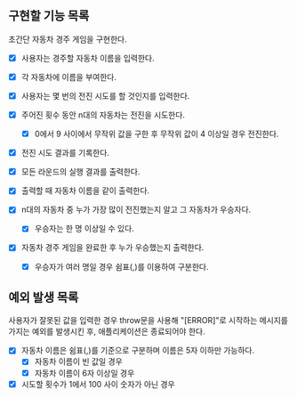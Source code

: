 ## 구현할 기능 목록

초간단 자동차 경주 게임을 구현한다.

- [x] 사용자는 경주할 자동차 이름을 입력한다.
- [x] 각 자동차에 이름을 부여한다.
- [x] 사용자는 몇 번의 전진 시도를 할 것인지를 입력한다.

- [x] 주어진 횟수 동안 n대의 자동차는 전진을 시도한다.
  - [x] 0에서 9 사이에서 무작위 값을 구한 후 무작위 값이 4 이상일 경우 전진한다.
- [x] 전진 시도 결과를 기록한다.

- [x] 모든 라운드의 실행 결과를 출력한다.
- [x] 출력할 때 자동차 이름을 같이 출력한다.

- [x] n대의 자동차 중 누가 가장 많이 전진했는지 알고 그 자동차가 우승자다.
  - [x] 우승자는 한 명 이상일 수 있다.
- [x] 자동차 경주 게임을 완료한 후 누가 우승했는지 출력한다.
  - [x] 우승자가 여러 명일 경우 쉼표(,)를 이용하여 구분한다.

## 예외 발생 목록

사용자가 잘못된 값을 입력한 경우 throw문을 사용해 "[ERROR]"로 시작하는 메시지를 가지는 예외를 발생시킨 후, 애플리케이션은 종료되어야 한다.

- [x] 자동차 이름은 쉼표(,)를 기준으로 구분하며 이름은 5자 이하만 가능하다.
  - [x] 자동차 이름이 빈 값일 경우
  - [x] 자동차 이름이 6자 이상일 경우
- [x] 시도할 횟수가 1에서 100 사이 숫자가 아닌 경우
